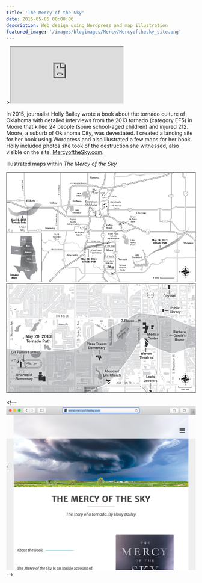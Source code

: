 ```yaml
---
title: 'The Mercy of the Sky'
date: 2015-05-05 00:00:00
description: Web design using Wordpress and map illustration
featured_image: '/images/blogimages/Mercy/Mercyofthesky_site.png'
---
```


<div class="gallery" data-columns="1">><iframe src="https://www.mercyofthesky.com/">
	</iframe>
	</div>

In 2015, journalist Holly Bailey wrote a book about the tornado culture of Oklahoma with detailed interviews from the 2013 tornado (category EF5) in Moore that killed 24 people (some school-aged children) and injured 212. Moore, a suburb of Oklahoma City, was devestated. I created a landing site for her book using Wordpress and also illustrated a few maps for her book. Holly included photos she took of the destruction she witnessed, also visible on the site, [MercyoftheSky.com](http://www.mercyofthesky.com/). 

Illustrated maps within <em>The Mercy of the Sky</em>

<div class="gallery" data-columns="2">
	<img src="/images/blogimages/Mercy/OKCmap1.png">
	<img src="/images/blogimages/Mercy/Mooremap1.png">
	</div>

<!––![](/images/blogimages/Mercy/Mercyofthesky_site.png)–>